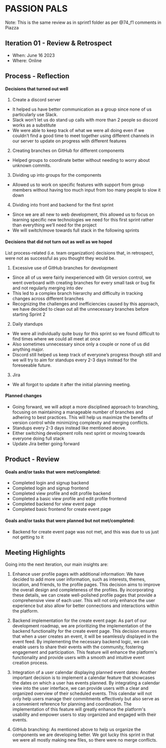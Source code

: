 ﻿# PASSION PALS
Note: This is the same review as in sprint1 folder as per @74_f1 comments in Piazza

## Iteration 01 - Review & Retrospect


 * When: June 16 2023 
 * Where: Online


## Process - Reflection


#### Decisions that turned out well


1. Create a discord server
* It helped us have better communication as a group since none of us particularly use Slack.
* Slack won’t let us do stand up calls with more than 2 people so discord works as a substitute
* We were able to keep track of what we were all doing even if we couldn’t find a good time to meet together using different channels in our server to update on progress with different features
2. Creating branches on GitHub for different components
* Helped groups to coordinate better without needing to worry about unknown commits.
3. Dividing up into groups for the components
* Allowed us to work on specific features with support from group members without having too much input from too many people to slow it down
4. Dividing into front and backend for the first sprint
* Since we are all new to web development, this allowed us to focus on learning specific new technologies we need for this first sprint rather than everything we’ll need for the project
* We will switch/move towards full stack in the following sprints




#### Decisions that did not turn out as well as we hoped


List process-related (i.e. team organization) decisions that, in retrospect, were not as successful as you thought they would be.

1.  Excessive use of GitHub branches for development
* Since all of us were fairly inexperienced with Git version control, we went overboard with creating branches for every small task or bug fix and not regularly merging into dev
* This led to a complex branch hierarchy and difficulty in tracking changes across different branches
* Recognizing the challenges and inefficiencies caused by this approach, we have decided to clean out all the unnecessary branches before starting Sprint 2
2. Daily standups
* We were all individually quite busy for this sprint so we found difficult to find times where we could all meet at once
* Also sometimes unnecessary since only a couple or none of us did anything major.
* Discord still helped us keep track of everyone’s progress though still and we will try to aim for standups every 2-3 days instead for the foreseeable future.
3. Jira
* We all forgot to update it after the initial planning meeting.


#### Planned changes


* Going forward, we will adopt a more disciplined approach to branching, focusing on maintaining a manageable number of branches and adhering to best practices. This will help us maximize the benefits of version control while minimizing complexity and merging conflicts.
* Standups every 2-3 days instead like mentioned above.
* Either switching development rolls next sprint or moving towards everyone doing full stack
* Update Jira better going forward


## Product - Review


#### Goals and/or tasks that were met/completed:


* Completed login and signup backend
* Completed login and signup frontend
* Completed view profile and edit profile backend
* Completed a basic view profile and edit profile frontend
* Completed backend for view event page
* Completed basic frontend for create event page


#### Goals and/or tasks that were planned but not met/completed:


* Backend for create event page was not met, and this was due to us just not getting to it


## Meeting Highlights


Going into the next iteration, our main insights are:


1. Enhance user profile pages with additional information:
We have decided to add more user information, such as interests, themes, location, and friends, to the profile pages. This decision aims to improve the overall design and completeness of the profiles. By incorporating these details, we can create well-polished profile pages that provide a comprehensive view of each user. This will not only enhance the user experience but also allow for better connections and interactions within the platform.


2. Backend implementation for the create event page:
As part of our development roadmap, we are prioritizing the implementation of the backend functionality for the create event page. This decision ensures that when a user creates an event, it will be seamlessly displayed in the event feed. By implementing the necessary backend logic, we can enable users to share their events with the community, fostering engagement and participation. This feature will enhance the platform's functionality and provide users with a smooth and intuitive event creation process.


3. Integration of a user calendar displaying planned event dates:
Another important decision is to implement a calendar feature that showcases the dates on which a user has events planned. By integrating a calendar view into the user interface, we can provide users with a clear and organized overview of their scheduled events. This calendar will not only help users manage their commitments effectively but also serve as a convenient reference for planning and coordination. The implementation of this feature will greatly enhance the platform's usability and empower users to stay organized and engaged with their events.


4. GitHub branching:
As mentioned above to help us organize the components we are developing better. We got lucky this sprint in that we were all mostly making new files, so there were no merge conflicts.
